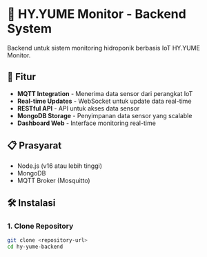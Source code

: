 # 🌱 HY.YUME Monitor - Backend System

Backend untuk sistem monitoring hidroponik berbasis IoT HY.YUME Monitor.

## 🚀 Fitur

- **MQTT Integration** - Menerima data sensor dari perangkat IoT
- **Real-time Updates** - WebSocket untuk update data real-time
- **RESTful API** - API untuk akses data sensor
- **MongoDB Storage** - Penyimpanan data sensor yang scalable
- **Dashboard Web** - Interface monitoring real-time

## 📋 Prasyarat

- Node.js (v16 atau lebih tinggi)
- MongoDB
- MQTT Broker (Mosquitto)

## 🛠️ Instalasi

### 1. Clone Repository
```bash
git clone <repository-url>
cd hy-yume-backend